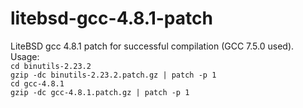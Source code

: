 # litebsd-gcc-4.8.1-patch
LiteBSD gcc 4.8.1 patch for successful compilation (GCC 7.5.0 used).<br>
Usage:<br>
`cd binutils-2.23.2`<br>
`gzip -dc binutils-2.23.2.patch.gz | patch -p 1`<br>
`cd gcc-4.8.1`<br>
`gzip -dc gcc-4.8.1.patch.gz | patch -p 1`
